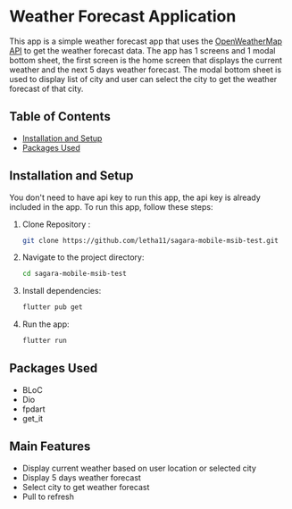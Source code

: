 # Weather Forecast Application

This app is a simple weather forecast app that uses the [OpenWeatherMap API](https://openweathermap.org/) to get the weather forecast data. The app has 1 screens and 1 modal bottom sheet, the first screen is the home screen that displays the current weather and the next 5 days weather forecast. The modal bottom sheet is used to display list of city and user can select the city to get the weather forecast of that city.

## Table of Contents

- [Installation and Setup](#installation-and-setup)
- [Packages Used](#packages-used)

## Installation and Setup
You don't need to have api key to run this app, the api key is already included in the app. To run this app, follow these steps: 

1. Clone Repository :

   ```bash
   git clone https://github.com/letha11/sagara-mobile-msib-test.git
   ```
2. Navigate to the project directory:

   ```bash
   cd sagara-mobile-msib-test
   ```

3. Install dependencies:

   ```bash
   flutter pub get
   ```

4. Run the app:

   ```bash
   flutter run
   ```

## Packages Used

- BLoC
- Dio
- fpdart
- get_it

## Main Features

- Display current weather based on user location or selected city
- Display 5 days weather forecast
- Select city to get weather forecast
- Pull to refresh
